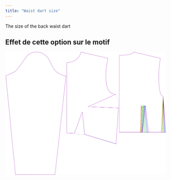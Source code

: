 ```yaml
---
title: "Waist dart size"
---
```


The size of the back waist dart

## Effet de cette option sur le motif

![Cette image montre l'effet de cette option en superposant plusieurs variantes qui ont une valeur différente pour cette option](breanna_waistdartsize_sample.svg "Effet de cette option sur le modèle")

